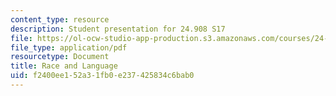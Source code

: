 ```yaml
---
content_type: resource
description: Student presentation for 24.908 S17
file: https://ol-ocw-studio-app-production.s3.amazonaws.com/courses/24-908-creole-language-and-caribbean-identities-spring-2017/f2400ee152a31fb0e237425834c6bab0_MIT24_908s17_RaceLanguage.pdf
file_type: application/pdf
resourcetype: Document
title: Race and Language
uid: f2400ee1-52a3-1fb0-e237-425834c6bab0
---
```

